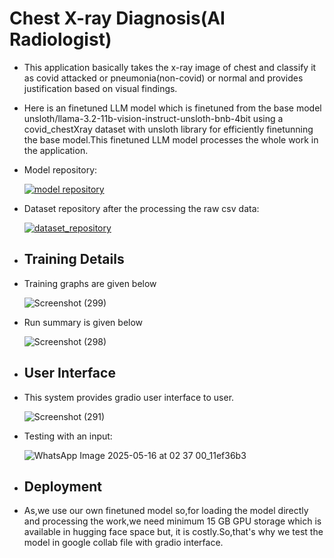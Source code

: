 # Chest X-ray Diagnosis(AI Radiologist)
- This application basically takes the x-ray image of chest and classify it as covid attacked or pneumonia(non-covid) or normal and provides justification based on visual findings.
- Here is an finetuned LLM model which is finetuned from the base model unsloth/llama-3.2-11b-vision-instruct-unsloth-bnb-4bit using a covid_chestXray dataset with unsloth library for efficiently finetunning the base model.This finetuned LLM model processes the whole work in the application.
- Model repository:

     [![model repository](https://img.shields.io/badge/model_repository-1DA1F2?style=for-the-badge&logo=modelrepository&logoColor=white)](https://huggingface.co/Suman2004/covid_chestXray_radiologist)

- Dataset repository after the processing the raw csv data:

  [![dataset_repository](https://img.shields.io/badge/dataset_repository-1DA1F2?style=for-the-badge&logo=Sdatasetrepository&logoColor=white)](https://huggingface.co/datasets/Suman2004/covid_chestXray)

- ## Training Details
- Training graphs are given below

     ![Screenshot (299)](https://github.com/user-attachments/assets/0986755c-4672-4f36-820e-e2e26638234a)


- Run summary is given below
  
     ![Screenshot (298)](https://github.com/user-attachments/assets/7a3d62a6-9ce6-449b-a4a3-c51710029d98)

  

- ##  User Interface
- This system provides gradio user interface to user.

     ![Screenshot (291)](https://github.com/user-attachments/assets/03ef7086-1ef9-462d-bd42-99a9b461b312)


- Testing with an input:

     ![WhatsApp Image 2025-05-16 at 02 37 00_11ef36b3](https://github.com/user-attachments/assets/0ff10875-8aee-4f89-b69a-f9c6d30deee6)

  

- ## Deployment
- As,we use our own finetuned model so,for loading the model directly and processing the work,we need minimum 15 GB GPU storage which is available in hugging face space but, it is costly.So,that's why we test the model in google collab file with gradio interface.

